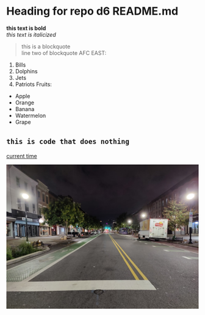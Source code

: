 # Heading for repo d6 README.md
**this text is bold**\
*this text is italicized*
> this is a blockquote\
> line two of blockquote
AFC EAST:
1. Bills
2. Dolphins
3. Jets
4. Patriots
Fruits:
- Apple
- Orange
- Banana
- Watermelon
- Grape

`this is code that does nothing`
---
[current time](https://time.gov/)

![Washington Street Early in the Morning](washington.jpg)
